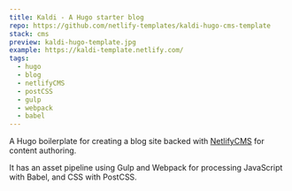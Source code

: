 ```yaml
---
title: Kaldi - A Hugo starter blog
repo: https://github.com/netlify-templates/kaldi-hugo-cms-template
stack: cms
preview: kaldi-hugo-template.jpg
example: https://kaldi-template.netlify.com/
tags:
  - hugo
  - blog
  - netlifyCMS
  - postCSS
  - gulp
  - webpack
  - babel
---
```


A Hugo boilerplate for creating a blog site backed with [NetlifyCMS](https://www.netlifycms.org) for content authoring.

It has an asset pipeline using Gulp and Webpack for processing JavaScript with Babel, and CSS with PostCSS.
